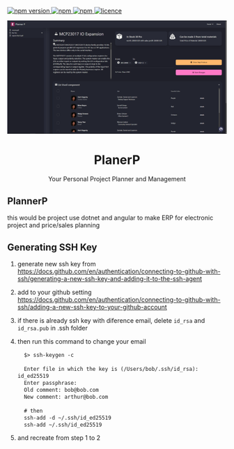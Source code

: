 <p >
  <a href="">
    <img alt="npm version" src="https://badgen.net/github/commits/ahsanu123/learnRepo/">
  </a>
  <a href="">
    <img alt="npm" src="https://badgen.net/github/contributors/ahsanu123/learnRepo/">
  </a>
  <a href="">
    <img alt="npm" src="https://badgen.net/github/branches/ahsanu123/learnRepo/">
  </a>
  <a href="https://github.com/ahsanu123/erpPlanner/blob/main/LICENSE">
    <img alt="licence" src="https://badgen.net/github/license/ahsanu123/learnRepo/">
  </a>
</p>

<p align="center">
  <a href="https://github.com/ahsanu123/solder-reflow">
   <img src="https://github.com/ahsanu123/learnRepo/blob/main/resource/planerp1.png" alt="SoreIcon">
  </a>
</p>
<h1 align="center">PlanerP</h1>
<p align="center">Your Personal Project Planner and Management 


## PlannerP
this would be project use dotnet and angular to make ERP for electronic project and price/sales planning



## Generating SSH Key

  1. generate new ssh key from https://docs.github.com/en/authentication/connecting-to-github-with-ssh/generating-a-new-ssh-key-and-adding-it-to-the-ssh-agent
  2. add to your github setting https://docs.github.com/en/authentication/connecting-to-github-with-ssh/adding-a-new-ssh-key-to-your-github-account
  3. if there is already ssh key with diference email, delete `id_rsa` and `id_rsa.pub` in .ssh folder 
  4. then run this command to change your email 
  
      ```shell
        $> ssh-keygen -c

        Enter file in which the key is (/Users/bob/.ssh/id_rsa): id_ed25519
        Enter passphrase:
        Old comment: bob@bob.com
        New comment: arthur@bob.com

        # then 
        ssh-add -d ~/.ssh/id_ed25519
        ssh-add ~/.ssh/id_ed25519
      ```
  5.  and recreate from step 1 to 2
